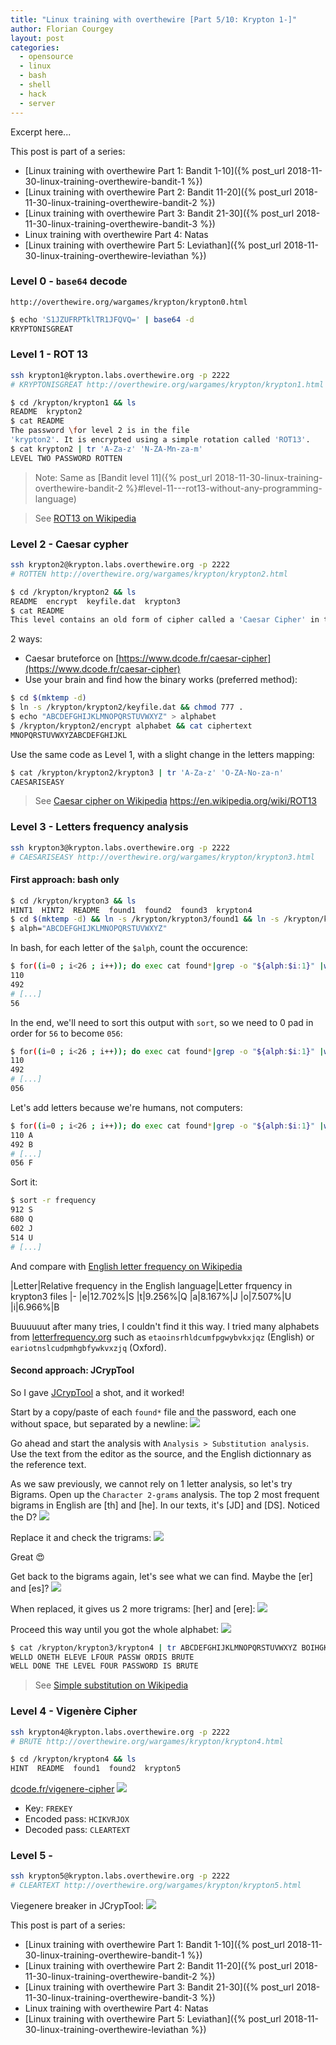 ```yaml
---
title: "Linux training with overthewire [Part 5/10: Krypton 1-]"
author: Florian Courgey
layout: post
categories:
  - opensource
  - linux
  - bash
  - shell
  - hack
  - server
---
```

Excerpt here...
<!--more-->

This post is part of a series:
- [Linux training with overthewire Part 1: Bandit 1-10]({% post_url 2018-11-30-linux-training-overthewire-bandit-1 %})
- [Linux training with overthewire Part 2: Bandit 11-20]({% post_url 2018-11-30-linux-training-overthewire-bandit-2 %})
- [Linux training with overthewire Part 3: Bandit 21-30]({% post_url 2018-11-30-linux-training-overthewire-bandit-3 %})
- Linux training with overthewire Part 4: Natas
- [Linux training with overthewire Part 5: Leviathan]({% post_url 2018-11-30-linux-training-overthewire-leviathan %})

### Level 0 - `base64` decode
```
http://overthewire.org/wargames/krypton/krypton0.html
```
```bash
$ echo 'S1JZUFRPTklTR1JFQVQ=' | base64 -d
KRYPTONISGREAT
```

### Level 1 - ROT 13
```bash
ssh krypton1@krypton.labs.overthewire.org -p 2222
# KRYPTONISGREAT http://overthewire.org/wargames/krypton/krypton1.html
```
```bash
$ cd /krypton/krypton1 && ls
README  krypton2
$ cat README
The password \for level 2 is in the file
'krypton2'. It is encrypted using a simple rotation called 'ROT13'.
$ cat krypton2 | tr 'A-Za-z' 'N-ZA-Mn-za-m'
LEVEL TWO PASSWORD ROTTEN
```

> Note: Same as [Bandit level 11]({% post_url 2018-11-30-linux-training-overthewire-bandit-2 %}#level-11---rot13-without-any-programming-language)

> See [ROT13 on Wikipedia](https://en.wikipedia.org/wiki/ROT13)

### Level 2 - Caesar cypher
```bash
ssh krypton2@krypton.labs.overthewire.org -p 2222
# ROTTEN http://overthewire.org/wargames/krypton/krypton2.html
```
```bash
$ cd /krypton/krypton2 && ls
README  encrypt  keyfile.dat  krypton3
$ cat README
This level contains an old form of cipher called a 'Caesar Cipher' in the file 'krypton3'.
```
2 ways:
- Caesar bruteforce on [https://www.dcode.fr/caesar-cipher](https://www.dcode.fr/caesar-cipher)
- Use your brain and find how the binary works (preferred method):
```bash
$ cd $(mktemp -d)
$ ln -s /krypton/krypton2/keyfile.dat && chmod 777 .
$ echo "ABCDEFGHIJKLMNOPQRSTUVWXYZ" > alphabet
$ /krypton/krypton2/encrypt alphabet && cat ciphertext
MNOPQRSTUVWXYZABCDEFGHIJKL
```
Use the same code as Level 1, with a slight change in the letters mapping:
```bash
$ cat /krypton/krypton2/krypton3 | tr 'A-Za-z' 'O-ZA-No-za-n'
CAESARISEASY
```

> See [Caesar cipher on Wikipedia](https://en.wikipedia.org/wiki/Caesar_cipher)
https://en.wikipedia.org/wiki/ROT13

### Level 3 - Letters frequency analysis
```bash
ssh krypton3@krypton.labs.overthewire.org -p 2222
# CAESARISEASY http://overthewire.org/wargames/krypton/krypton3.html
```
#### First approach: bash only
```bash
$ cd /krypton/krypton3 && ls
HINT1  HINT2  README  found1  found2  found3  krypton4
$ cd $(mktemp -d) && ln -s /krypton/krypton3/found1 && ln -s /krypton/krypton3/found2 && ln -s /krypton/krypton3/found3
$ alph="ABCDEFGHIJKLMNOPQRSTUVWXYZ"
```
In bash, for each letter of the `$alph`, count the occurence:
```bash
$ for((i=0 ; i<26 ; i++)); do exec cat found*|grep -o "${alph:$i:1}" |wc -c; done
110
492
# [...]
56
```
In the end, we'll need to sort this output with `sort`, so we need to 0 pad in order for `56` to become `056`:
```bash
$ for((i=0 ; i<26 ; i++)); do exec cat found*|grep -o "${alph:$i:1}" |wc -c | xargs printf "%03d " ; done
110
492
# [...]
056
```
Let's add letters because we're humans, not computers:
```bash
$ for((i=0 ; i<26 ; i++)); do exec cat found*|grep -o "${alph:$i:1}" |wc -c | xargs printf "%03d " && echo "${alph:$i:1}" ; done > frequency && cat frequency
110 A
492 B
# [...]
056 F
```
Sort it:
```bash
$ sort -r frequency
912 S
680 Q
602 J
514 U
# [...]
```
And compare with [English letter frequency on Wikipedia](https://en.wikipedia.org/wiki/Letter_frequency#Relative_frequencies_of_letters_in_the_English_language)

|Letter|Relative frequency in the English language|Letter frquency in krypton3 files
|-
|e|12.702%|S
|t|9.256%|Q
|a|8.167%|J
|o|7.507%|U
|i|6.966%|B

Buuuuuut after many tries, I couldn't find it this way. I tried many alphabets from [letterfrequency.org](http://letterfrequency.org/) such as `etaoinsrhldcumfpgwybvkxjqz` (English) or `eariotnslcudpmhgbfywkvxzjq` (Oxford).

#### Second approach: JCrypTool

So I gave [JCrypTool](https://www.cryptool.org/en/jct-downloads/stable) a shot, and it worked!

Start by a copy/paste of each `found*` file and the password, each one without space, but separated by a newline:
![](/assets/images/2018/12/jcryptool-set-up.jpg)

Go ahead and start the analysis with `Analysis > Substitution analysis`. Use the text from the editor as the source, and the English dictionnary as the reference text.

As we saw previously, we cannot rely on 1 letter analysis, so let's try Bigrams. Open up the `Character 2-grams` analysis. The top 2 most frequent bigrams in English are [th] and [he]. In our texts, it's [JD] and [DS]. Noticed the D?
![](/assets/images/2018/12/jcryptool-subsitution-bigrams.jpg)

Replace it and check the trigrams:
![](/assets/images/2018/12/jcryptool-subsitution-trigram-the.jpg)

Great 😍

Get back to the bigrams again, let's see what we can find. Maybe the [er] and [es]?
![](/assets/images/2018/12/jcryptool-find-er-and-es.jpg)

When replaced, it gives us 2 more trigrams: [her] and [ere]:
![](/assets/images/2018/12/jcryptool-trigrams-ere-her.jpg)

Proceed this way until you got the whole alphabet:
![](/assets/images/2018/12/jcryptool-subsitution-analysis.jpg)

```bash
$ cat /krypton/krypton3/krypton4 | tr ABCDEFGHIJKLMNOPQRSTUVWXYZ BOIHGKNQVTWYURXZAJEMSLDFPC
WELLD ONETH ELEVE LFOUR PASSW ORDIS BRUTE
WELL DONE THE LEVEL FOUR PASSWORD IS BRUTE
```

> See [Simple substitution on Wikipedia](https://en.wikipedia.org/wiki/Substitution_cipher#Security_for_simple_substitution_ciphers)

### Level 4 - Vigenère Cipher
```bash
ssh krypton4@krypton.labs.overthewire.org -p 2222
# BRUTE http://overthewire.org/wargames/krypton/krypton4.html
```
```bash
$ cd /krypton/krypton4 && ls
HINT  README  found1  found2  krypton5
```
[dcode.fr/vigenere-cipher](https://www.dcode.fr/vigenere-cipher)
![](/assets/images/2018/12/dcode-vigenere-key-6-frekey.jpg)

- Key: `FREKEY`
- Encoded pass: `HCIKVRJOX`
- Decoded pass: `CLEARTEXT`

### Level 5 -
```bash
ssh krypton5@krypton.labs.overthewire.org -p 2222
# CLEARTEXT http://overthewire.org/wargames/krypton/krypton5.html
```
Viegenere breaker in JCrypTool:
![](/assets/images/2018/12/jcryptool-vigenere-breaker.jpg)


This post is part of a series:
- [Linux training with overthewire Part 1: Bandit 1-10]({% post_url 2018-11-30-linux-training-overthewire-bandit-1 %})
- [Linux training with overthewire Part 2: Bandit 11-20]({% post_url 2018-11-30-linux-training-overthewire-bandit-2 %})
- [Linux training with overthewire Part 3: Bandit 21-30]({% post_url 2018-11-30-linux-training-overthewire-bandit-3 %})
- Linux training with overthewire Part 4: Natas
- [Linux training with overthewire Part 5: Leviathan]({% post_url 2018-11-30-linux-training-overthewire-leviathan %})
